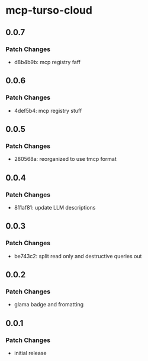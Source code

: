 # mcp-turso-cloud

## 0.0.7

### Patch Changes

- d8b4b9b: mcp registry faff

## 0.0.6

### Patch Changes

- 4def5b4: mcp registry stuff

## 0.0.5

### Patch Changes

- 280568a: reorganized to use tmcp format

## 0.0.4

### Patch Changes

- 811af81: update LLM descriptions

## 0.0.3

### Patch Changes

- be743c2: split read only and destructive queries out

## 0.0.2

### Patch Changes

- glama badge and fromatting

## 0.0.1

### Patch Changes

- initial release
